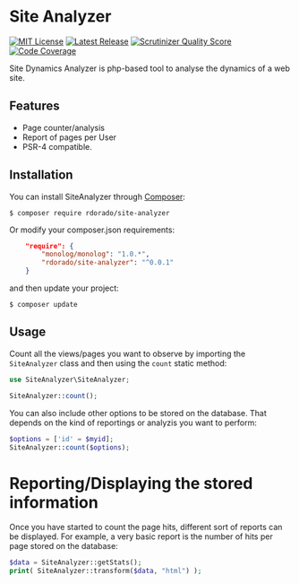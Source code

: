 Site Analyzer
=============
 
[![MIT License](https://img.shields.io/packagist/l/cocur/slugify.svg)](http://opensource.org/licenses/MIT)
[![Latest Release](https://img.shields.io/packagist/v/cocur/slugify.svg)](https://packagist.org/packages/rdorado/site-analyzer)
[![Scrutinizer Quality Score](https://img.shields.io/scrutinizer/g/cocur/slugify.svg?style=flat)](https://scrutinizer-ci.com/g/cocur/slugify/)
[![Code Coverage](https://scrutinizer-ci.com/g/cocur/slugify/badges/coverage.png?b=master&style=flat-square)](https://scrutinizer-ci.com/g/cocur/slugify/?branch=master)

Site Dynamics Analyzer is php-based tool to analyse the dynamics of a web site.

Features
--------

- Page counter/analysis
- Report of pages per User 
- PSR-4 compatible.


Installation
------------

You can install SiteAnalyzer through [Composer](https://getcomposer.org):

```shell
$ composer require rdorado/site-analyzer
```

Or modify your composer.json requirements:

```json
    "require": {
        "monolog/monolog": "1.0.*",
        "rdorado/site-analyzer": "^0.0.1"
    }
```
and then update your project:

```shell
$ composer update
```

Usage
-----

Count all the views/pages you want to observe by importing the ```SiteAnalyzer``` class and then using the ```count``` static method:

```php
use SiteAnalyzer\SiteAnalyzer;

SiteAnalyzer::count();
```

You can also include other options to be stored on the database. That depends on the kind of reportings or analyzis you want to perform:

```php
$options = ['id' = $myid];
SiteAnalyzer::count($options);
```

Reporting/Displaying the stored information
===========================================

Once you have started to count the page hits, different sort of reports can be displayed. For example, a very basic report is the number of hits per page stored on the database:

```php 
$data = SiteAnalyzer::getStats();
print( SiteAnalyzer::transform($data, "html") );
``` 

<!---
## Other features:

### Example 2: time analysis
$data = SiteAnalyzer::getStats();
print( SiteAnalyzer::transform($data, "html") );

### Example 3: user analysis
$data = SiteAnalyzer::getStats();
print( SiteAnalyzer::transform($data, "html") );


### Path Analytics

###  Example 4: math matrix
$data = SiteAnalyzer::getStats();
print( SiteAnalyzer::transform($data, "html") );

### Example 5: a/b test</h2>");
$data = SiteAnalyzer::getStats();
print( SiteAnalyzer::transform($data, "html") );

### Profile Analyisis
### Example 6: User profile
$data = SiteAnalyzer::getStats();
print( SiteAnalyzer::transform($data, "html") );
### Example 7: User-Time profile
$data = SiteAnalyzer::getStats();
print( SiteAnalyzer::transform($data, "html") );

### Page profiling
$data = SiteAnalyzer::getStats();
print( SiteAnalyzer::transform($data, "html") );

-->







